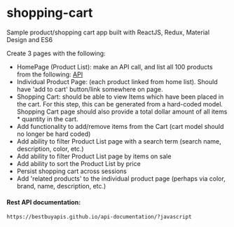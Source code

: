 # shopping-cart
Sample product/shopping cart app built with ReactJS, Redux, Material Design and ES6 

Create 3 pages with the following:

  - HomePage (Product List): make an API call, and list all 100 products from the following: [API] 
  - Individual Product Page: (each product linked from home list). Should have 'add to cart' button/link somewhere on page.
  - Shopping Cart: should be able to view Items which have been placed in the cart. For this step, this can be generated from a hard-coded model. Shopping Cart page should also provide a total dollar amount of all items * quantity in the cart.
  - Add functionality to add/remove items from the Cart (cart model should no longer be hard coded)
  - Add ability to filter Product List page with a search term (search name, description, color, etc.)
  - Add ability to filter Product List page by items on sale
  - Add ability to sort the Product List by price  
  - Persist shopping cart across sessions  
  - Add 'related products' to the individual product page (perhaps via color, brand, name, description, etc.)

[API]: <https://api.bestbuy.com/v1/products((categoryPath.id=abcat0502000))?apiKey=3z6a6dd2jyfjtrpkhdbsaayk&sort=bestSellingRank.asc&show=bestSellingRank,color,customerReviewAverage,image,name,onSale,percentSavings,regularPrice,salePrice,shortDescription,sku,thumbnailImage,longDescription&pageSize=100&format=json>

#### Rest API documentation:
```https://bestbuyapis.github.io/api-documentation/?javascript     ```

